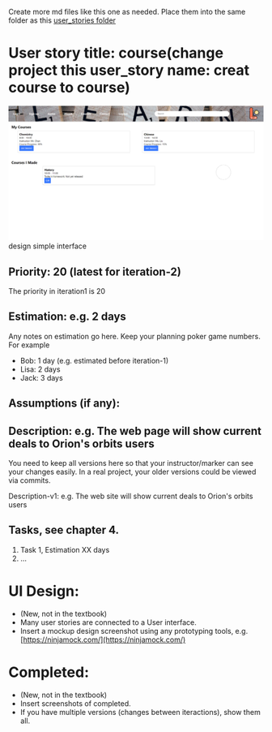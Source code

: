 Create more md files like this one as needed. Place them into the same folder
as this [user_stories folder](./)

# User story title: course(change project this user_story name: creat course to course)
![img_8.png](img_8.png)design simple interface


## Priority: 20 (latest for iteration-2)
The priority in iteration1 is 20


## Estimation: e.g. 2 days
Any notes on estimation go here. Keep your planning poker game numbers. For example
* Bob: 1 day (e.g. estimated before iteration-1)
* Lisa: 2 days
* Jack: 3 days

## Assumptions (if any):

## Description: e.g. The web page will show current deals to Orion's orbits users
You need to keep all versions here so that your instructor/marker can see your changes easily.
In a real project, your older versions could be viewed via commits.

Description-v1: e.g. The web site will show current deals to Orion's orbits users

## Tasks, see chapter 4.

1. Task 1, Estimation XX days
2. ...


# UI Design:
* (New, not in the textbook)
* Many user stories are connected to a User interface.
* Insert a mockup design screenshot using any prototyping tools, e.g. [https://ninjamock.com/](https://ninjamock.com/)

# Completed:
* (New, not in the textbook)
* Insert screenshots of completed.
* If you have multiple versions (changes between iteractions), show them all.


